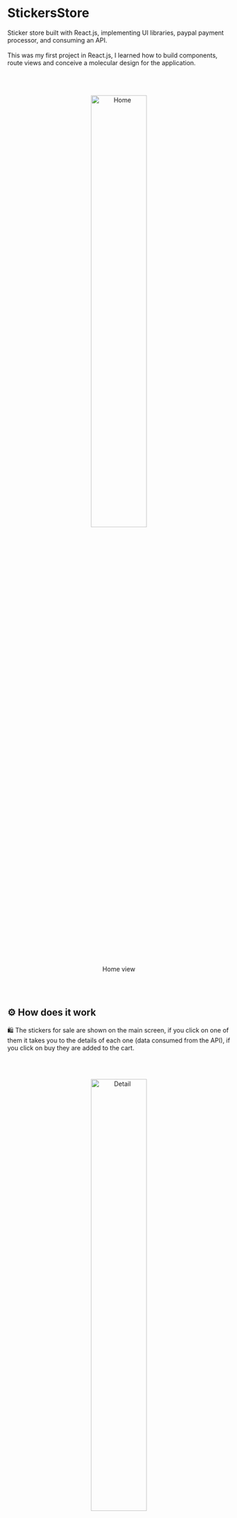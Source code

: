 # StickersStore
Sticker store built with React.js, implementing UI libraries, paypal payment processor, and consuming an API.<br><br>
This was my first project in React.js, I learned how to build components, route views and conceive a molecular design for the application.
<br><br>
<br><br>
<div align="center">
  <img src="https://i.ibb.co/SXt0ByM/main.png" alt="Home" style=" width:50%"/>
  <p>Home view</p>
</div>

<br><br>

## :gear: How does it work

:shopping: The stickers for sale are shown on the main screen, if you click on one of them it takes you to the details of each one (data consumed from the API), if you click on buy they are added to the cart.

<br><br>

<div align="center">
  <img src="https://i.ibb.co/NN9gPW5/Detail.png" alt="Detail" style=" width:50%"/>
  <p>Detail view</p>
</div>

<br><br>

:shopping_cart: Once in the cart, the products are added and the total amount of the purchase is returned. They can also be removed from it. Finally, if you click on the buy button, a pop-up opens to register with PayPal and make the purchase

<br><br>

<div align="center">
  <img src="https://i.ibb.co/XbghtXX/Cart.png" alt="Cart" style=" width:50%"/>
  <p>Cart view</p>
</div>

<br><br>

:credit_card: Being a study project, paypal is configured in sandbox
